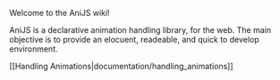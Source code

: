 Welcome to the AniJS wiki!

AniJS is a declarative animation handling library, for the web. The main objective is to provide an elocuent, readeable, and quick to develop environment.

[[Handling Animations|documentation/handling_animations]]